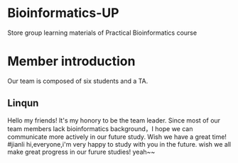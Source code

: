 # Bioinformatics-UP
 Store group learning materials of Practical Bioinformatics course
# Member introduction
Our team is composed of six students and a TA.
## Linqun
Hello my friends! It's my honory to be the team leader. 
Since most of our team members lack bioinformatics background，I hope we can communicate more actively in our future study.
Wish we have a great time!
#jianli
hi,everyone,i'm very happy to study with you in the future.
wish we all make great progress in our furure studies!
yeah~~
